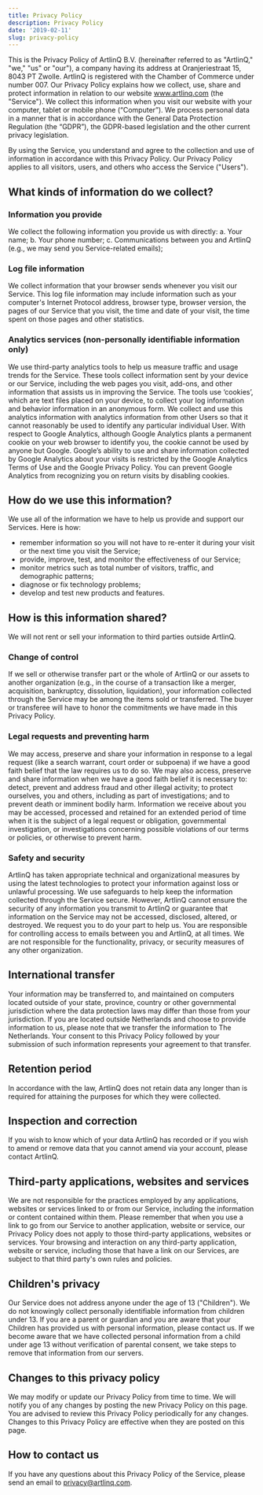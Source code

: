 ```yaml
---
title: Privacy Policy
description: Privacy Policy
date: '2019-02-11'
slug: privacy-policy
---
```

This is the Privacy Policy of ArtlinQ B.V. (hereinafter referred to as "ArtlinQ," "we," "us" or "our"), a company having its address at Oranjeriestraat 15, 8043 PT Zwolle. ArtlinQ is registered with the Chamber of Commerce under number 007. Our Privacy Policy explains how we collect, use, share and protect information in relation to our website www.artlinq.com (the "Service"). We collect this information when you visit our website with your computer, tablet or mobile phone (“Computer”). We process personal data in a manner that is in accordance with the General Data Protection Regulation (the “GDPR”), the GDPR-based legislation and the other current privacy legislation. 

By using the Service, you understand and agree to the collection and use of information in accordance with this Privacy Policy. Our Privacy Policy applies to all visitors, users, and others who access the Service ("Users").

## What kinds of information do we collect?

### Information you provide

We collect the following information you provide us with directly:
a.	Your name;
b.	Your phone number;
c.	Communications between you and ArtlinQ (e.g., we may send you Service-related emails);

### Log file information

We collect information that your browser sends whenever you visit our Service. This log file information may include information such as your computer's Internet Protocol address, browser type, browser version, the pages of our Service that you visit, the time and date of your visit, the time spent on those pages and other statistics.

### Analytics services (non-personally identifiable information only)

We use third-party analytics tools to help us measure traffic and usage trends for the Service. These tools collect information sent by your device or our Service, including the web pages you visit, add-ons, and other information that assists us in improving the Service. The tools use ‘cookies’, which are text files placed on your device, to collect your log information and behavior information in an anonymous form. We collect and use this analytics information with analytics information from other Users so that it cannot reasonably be used to identify any particular individual User. With respect to Google Analytics, although Google Analytics plants a permanent cookie on your web browser to identify you, the cookie cannot be used by anyone but Google. Google’s ability to use and share information collected by Google Analytics about your visits is restricted by the Google Analytics Terms of Use and the Google Privacy Policy. You can prevent Google Analytics from recognizing you on return visits by disabling cookies.

## How do we use this information?

We use all of the information we have to help us provide and support our Services. Here is how:
- remember information so you will not have to re-enter it during your visit or the next time you visit the Service;
- provide, improve, test, and monitor the effectiveness of our Service;
- monitor metrics such as total number of visitors, traffic, and demographic patterns;
- diagnose or fix technology problems; 
- develop and test new products and features.

## How is this information shared?

We will not rent or sell your information to third parties outside ArtlinQ.

### Change of control

If we sell or otherwise transfer part or the whole of ArtlinQ or our assets to another organization (e.g., in the course of a transaction like a merger, acquisition, bankruptcy, dissolution, liquidation), your information collected through the Service may be among the items sold or transferred. The buyer or transferee will have to honor the commitments we have made in this Privacy Policy.

### Legal requests and preventing harm

We may access, preserve and share your information in response to a legal request (like a search warrant, court order or subpoena) if we have a good faith belief that the law requires us to do so. We may also access, preserve and share information when we have a good faith belief it is necessary to: detect, prevent and address fraud and other illegal activity; to protect ourselves, you and others, including as part of investigations; and to prevent death or imminent bodily harm. Information we receive about you may be accessed, processed and retained for an extended period of time when it is the subject of a legal request or obligation, governmental investigation, or investigations concerning possible violations of our terms or policies, or otherwise to prevent harm.
    

### Safety and security

ArtlinQ has taken appropriate technical and organizational measures by using the latest technologies to protect your information against loss or unlawful processing. We use safeguards to help keep the information collected through the Service secure. However, ArtlinQ cannot ensure the security of any information you transmit to ArtlinQ or guarantee that information on the Service may not be accessed, disclosed, altered, or destroyed. We request you to do your part to help us. You are responsible for controlling access to emails between you and ArtlinQ, at all times. We are not responsible for the functionality, privacy, or security measures of any other organization.

## International transfer

Your information may be transferred to, and maintained on computers located outside of your state, province, country or other governmental jurisdiction where the data protection laws may differ than those from your jurisdiction. If you are located outside Netherlands and choose to provide information to us, please note that we transfer the information to The Netherlands. Your consent to this Privacy Policy followed by your submission of such information represents your agreement to that transfer. 

## Retention period

In accordance with the law, ArtlinQ does not retain data any longer than is required for attaining the purposes for which they were collected.

## Inspection and correction

If you wish to know which of your data ArtlinQ has recorded or if you wish to amend or remove data that you cannot amend via your account, please contact ArtlinQ. 

## Third-party applications, websites and services

We are not responsible for the practices employed by any applications, websites or services linked to or from our Service, including the information or content contained within them. Please remember that when you use a link to go from our Service to another application, website or service, our Privacy Policy does not apply to those third-party applications, websites or services. Your browsing and interaction on any third-party application, website or service, including those that have a link on our Services, are subject to that third party's own rules and policies.

## Children's privacy

Our Service does not address anyone under the age of 13 ("Children"). We do not knowingly collect personally identifiable information from children under 13. If you are a parent or guardian and you are aware that your Children has provided us with personal information, please contact us. If we become aware that we have collected personal information from a child under age 13 without verification of parental consent, we take steps to remove that information from our servers.

## Changes to this privacy policy

We may modify or update our Privacy Policy from time to time. We will notify you of any changes by posting the new Privacy Policy on this page. You are advised to review this Privacy Policy periodically for any changes. Changes to this Privacy Policy are effective when they are posted on this page.

## How to contact us

If you have any questions about this Privacy Policy of the Service, please send an email to privacy@artlinq.com.
